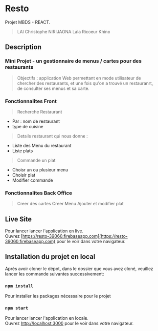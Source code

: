 # Resto
Projet MBDS - REACT. 
>LAI Christophe 
>NIRIJAONA Lala Ricoeur Khino

## Description
### Mini Projet - un gestionnaire de menus / cartes pour des restaurants
>Objectifs : application Web permettant en mode utilisateur de chercher des restaurants, et une fois qu'on a trouvé un restauranrt, de consulter ses menus et sa carte. 

### Fonctionnalites Front
>Recherche Restaurant
* Par : nom de restaurant
* type de cuisine
>Details restaurant qui nous donne :
* Liste des Menu du restaurant
* Liste plats
>Commande un plat
* Choisr un ou plusieur menu
* Choisir plat
* Modifier commande

### Fonctionnalites Back Office
>Creer des cartes
>Creer Menu
>Ajouter et modifier plat

## Live Site

Pour lancer lancer l'application en live.<br>
Ouvrez [https://resto-39060.firebaseapp.com](https://resto-39060.firebaseapp.com) pour le voir dans votre navigateur.



## Installation du projet en local

Après avoir cloner le dépot, dans le dossier que vous avez cloné, veuillez lancer les commande suivantes successivement:

### `npm install`

Pour installer les packages nécessaire pour le projet

### `npm start`

Pour lancer lancer l'application en locale.<br>
Ouvrez [http://localhost:3000](http://localhost:3000) pour le voir dans votre navigateur.

